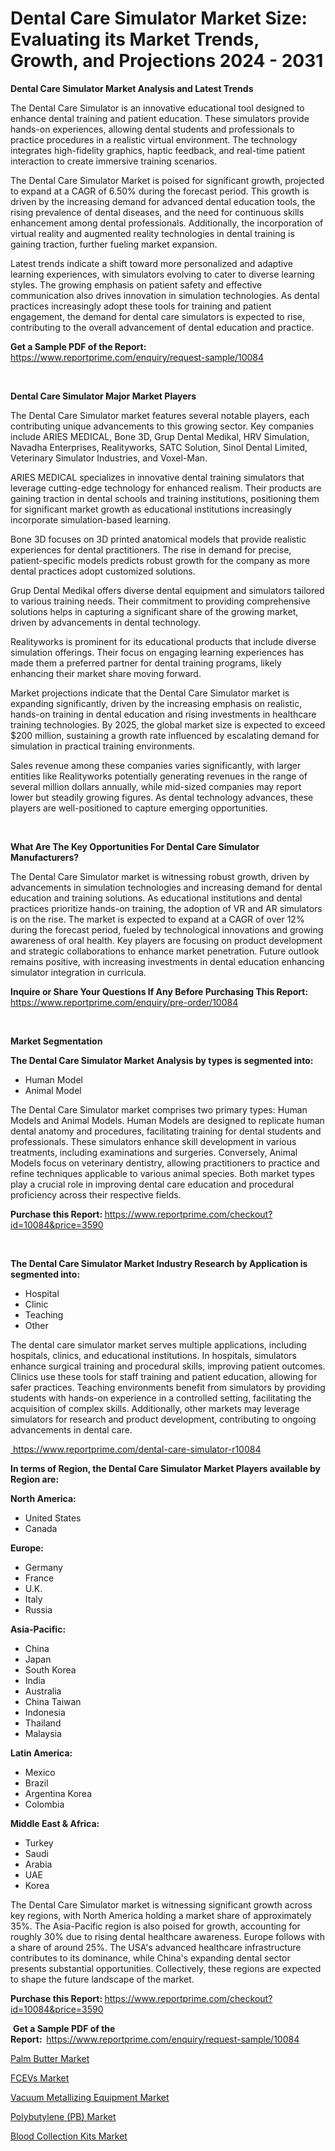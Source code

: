 <p><h1>Dental Care Simulator Market Size: Evaluating its Market Trends, Growth, and Projections 2024 - 2031</h1></p><p><strong>Dental Care Simulator Market Analysis and Latest Trends</strong></p>
<p><p>The Dental Care Simulator is an innovative educational tool designed to enhance dental training and patient education. These simulators provide hands-on experiences, allowing dental students and professionals to practice procedures in a realistic virtual environment. The technology integrates high-fidelity graphics, haptic feedback, and real-time patient interaction to create immersive training scenarios.</p><p>The Dental Care Simulator Market is poised for significant growth, projected to expand at a CAGR of 6.50% during the forecast period. This growth is driven by the increasing demand for advanced dental education tools, the rising prevalence of dental diseases, and the need for continuous skills enhancement among dental professionals. Additionally, the incorporation of virtual reality and augmented reality technologies in dental training is gaining traction, further fueling market expansion.</p><p>Latest trends indicate a shift toward more personalized and adaptive learning experiences, with simulators evolving to cater to diverse learning styles. The growing emphasis on patient safety and effective communication also drives innovation in simulation technologies. As dental practices increasingly adopt these tools for training and patient engagement, the demand for dental care simulators is expected to rise, contributing to the overall advancement of dental education and practice.</p></p>
<p><strong>Get a Sample PDF of the Report:&nbsp;</strong> <a href="https://www.reportprime.com/enquiry/request-sample/10084">https://www.reportprime.com/enquiry/request-sample/10084</a></p>
<p>&nbsp;</p>
<p><strong>Dental Care Simulator Major Market Players</strong></p>
<p><p>The Dental Care Simulator market features several notable players, each contributing unique advancements to this growing sector. Key companies include ARIES MEDICAL, Bone 3D, Grup Dental Medikal, HRV Simulation, Navadha Enterprises, Realityworks, SATC Solution, Sinol Dental Limited, Veterinary Simulator Industries, and Voxel-Man.</p><p>ARIES MEDICAL specializes in innovative dental training simulators that leverage cutting-edge technology for enhanced realism. Their products are gaining traction in dental schools and training institutions, positioning them for significant market growth as educational institutions increasingly incorporate simulation-based learning.</p><p>Bone 3D focuses on 3D printed anatomical models that provide realistic experiences for dental practitioners. The rise in demand for precise, patient-specific models predicts robust growth for the company as more dental practices adopt customized solutions.</p><p>Grup Dental Medikal offers diverse dental equipment and simulators tailored to various training needs. Their commitment to providing comprehensive solutions helps in capturing a significant share of the growing market, driven by advancements in dental technology.</p><p>Realityworks is prominent for its educational products that include diverse simulation offerings. Their focus on engaging learning experiences has made them a preferred partner for dental training programs, likely enhancing their market share moving forward.</p><p>Market projections indicate that the Dental Care Simulator market is expanding significantly, driven by the increasing emphasis on realistic, hands-on training in dental education and rising investments in healthcare training technologies. By 2025, the global market size is expected to exceed $200 million, sustaining a growth rate influenced by escalating demand for simulation in practical training environments.</p><p>Sales revenue among these companies varies significantly, with larger entities like Realityworks potentially generating revenues in the range of several million dollars annually, while mid-sized companies may report lower but steadily growing figures. As dental technology advances, these players are well-positioned to capture emerging opportunities.</p></p>
<p>&nbsp;</p>
<p><strong>What Are The Key Opportunities For Dental Care Simulator Manufacturers?</strong></p>
<p><p>The Dental Care Simulator market is witnessing robust growth, driven by advancements in simulation technologies and increasing demand for dental education and training solutions. As educational institutions and dental practices prioritize hands-on training, the adoption of VR and AR simulators is on the rise. The market is expected to expand at a CAGR of over 12% during the forecast period, fueled by technological innovations and growing awareness of oral health. Key players are focusing on product development and strategic collaborations to enhance market penetration. Future outlook remains positive, with increasing investments in dental education enhancing simulator integration in curricula.</p></p>
<p><strong>Inquire or Share Your Questions If Any Before Purchasing This Report:</strong> <a href="https://www.reportprime.com/enquiry/pre-order/10084">https://www.reportprime.com/enquiry/pre-order/10084</a></p>
<p>&nbsp;</p>
<p><strong>Market Segmentation</strong></p>
<p><strong>The Dental Care Simulator Market Analysis by types is segmented into:</strong></p>
<p><ul><li>Human Model</li><li>Animal Model</li></ul></p>
<p><p>The Dental Care Simulator market comprises two primary types: Human Models and Animal Models. Human Models are designed to replicate human dental anatomy and procedures, facilitating training for dental students and professionals. These simulators enhance skill development in various treatments, including examinations and surgeries. Conversely, Animal Models focus on veterinary dentistry, allowing practitioners to practice and refine techniques applicable to various animal species. Both market types play a crucial role in improving dental care education and procedural proficiency across their respective fields.</p></p>
<p><strong>Purchase this Report:&nbsp;</strong><a href="https://www.reportprime.com/checkout?id=10084&price=3590">https://www.reportprime.com/checkout?id=10084&price=3590</a></p>
<p>&nbsp;</p>
<p><strong>The Dental Care Simulator Market Industry Research by Application is segmented into:</strong></p>
<p><ul><li>Hospital</li><li>Clinic</li><li>Teaching</li><li>Other</li></ul></p>
<p><p>The dental care simulator market serves multiple applications, including hospitals, clinics, and educational institutions. In hospitals, simulators enhance surgical training and procedural skills, improving patient outcomes. Clinics use these tools for staff training and patient education, allowing for safer practices. Teaching environments benefit from simulators by providing students with hands-on experience in a controlled setting, facilitating the acquisition of complex skills. Additionally, other markets may leverage simulators for research and product development, contributing to ongoing advancements in dental care.</p></p>
<p><a href="https://www.reportprime.com/dental-care-simulator-r10084">&nbsp;https://www.reportprime.com/dental-care-simulator-r10084</a></p>
<p><strong>In terms of Region, the Dental Care Simulator Market Players available by Region are:</strong></p>
<p>
    <p> <strong> North America: </strong>
        <ul>
            <li>United States</li>
            <li>Canada</li>
        </ul>
        </p> 
    <p> <strong> Europe: </strong>
        <ul>
            <li>Germany</li>
            <li>France</li>
            <li>U.K.</li>
            <li>Italy</li>
            <li>Russia</li>
        </ul>
        </p> 
    <p> <strong> Asia-Pacific: </strong>
        <ul>
            <li>China</li>
            <li>Japan</li>
            <li>South Korea</li>
            <li>India</li>
            <li>Australia</li>
            <li>China Taiwan</li>
            <li>Indonesia</li>
            <li>Thailand</li>
            <li>Malaysia</li>
        </ul>
        </p> 
    <p> <strong> Latin America: </strong>
        <ul>
            <li>Mexico</li>
            <li>Brazil</li>
            <li>Argentina Korea</li>
            <li>Colombia</li>
        </ul>
        </p> 
    <p> <strong> Middle East & Africa: </strong>
        <ul>
            <li>Turkey</li>
            <li>Saudi</li>
            <li>Arabia</li>
            <li>UAE</li>
            <li>Korea</li>
        </ul>
    </p>
    </p>
<p><p>The Dental Care Simulator market is witnessing significant growth across key regions, with North America holding a market share of approximately 35%. The Asia-Pacific region is also poised for growth, accounting for roughly 30% due to rising dental healthcare awareness. Europe follows with a share of around 25%. The USA's advanced healthcare infrastructure contributes to its dominance, while China's expanding dental sector presents substantial opportunities. Collectively, these regions are expected to shape the future landscape of the market.</p></p>
<p><strong>Purchase this Report: </strong><a href="https://www.reportprime.com/checkout?id=10084&price=3590">https://www.reportprime.com/checkout?id=10084&price=3590</a></p>
<p>&nbsp;<strong>Get a Sample PDF of the Report:&nbsp;&nbsp;</strong><a href="https://www.reportprime.com/enquiry/request-sample/10084">https://www.reportprime.com/enquiry/request-sample/10084</a></p>
<p><strong></strong></p>
<p><p><a href="https://medium.com/@carolineparks3691/this-palm-butter-market-research-report-evaluates-the-key-market-trends-drivers-and-affecting-104034c033ca">Palm Butter Market</a></p><p><a href="https://www.linkedin.com/pulse/fcevs-market-growth-outlook-from-2024-2031-projecting-72-7coee?trackingId=jUwN78o4RMOFV89VmXpIBA%3D%3D">FCEVs Market</a></p><p><a href="https://www.linkedin.com/pulse/global-vacuum-metallizing-equipment-industry-types-applications-puzbf?trackingId=fdUNj9cXRFa9UysuhEsF%2Fg%3D%3D">Vacuum Metallizing Equipment Market</a></p><p><a href="https://issuu.com/reportprime-2/docs/polybutylene-pb-market-size-2030.pp_3661b80679d0c2">Polybutylene (PB) Market</a></p><p><a href="https://github.com/joannesouthgate/Market-Research-Report-List-5/blob/main/blood-collection-kits-market.md">Blood Collection Kits Market</a></p></p>